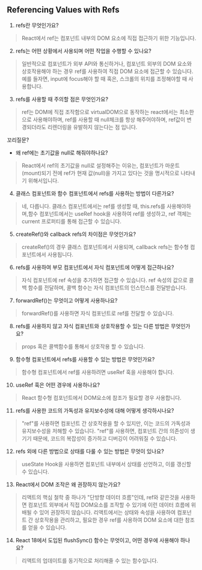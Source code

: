 ## Referencing Values with Refs

1. refs란 무엇인가요?
> React에서 ref는 컴포넌트 내부의 DOM 요소에 직접 접근하기 위한 기능입니다.

2. refs는 어떤 상황에서 사용되며 어떤 작업을 수행할 수 있나요?
> 일반적으로 컴포넌트가 외부 API와 통신하거나, 컴포넌트 외부의 DOM 요소와 상호작용해야 하는 경우 ref를 사용하여 직접 DOM 요소에 접근할 수 있습니다.
예를 들자면, input에 focus해야 할 때 혹은, 스크롤의 위치를 조정해야할 때 사용합니다.

3. refs를 사용할 때 주의할 점은 무엇인가요?
> ref는 DOM에 직접 조작함으로 virtualDOM으로 동작하는 react에서는 최소한으로 사용해야하며, ref를 사용할 때 null체크를 항상 해주어야하며, ref값이 변경되더라도 리렌더링을 유발하지 않는다는 점 입니다.

꼬리질문?
- 왜 ref에는 초기값을 null로 해줘야하나요?
> React에서 ref의 초기값을 null로 설정해주는 이유는, 컴포넌트가 마운트(mount)되기 전에 ref가 현재 값(null)을 가지고 있다는 것을 명시적으로 나타내기 위해서입니다.

4. 클래스 컴포넌트와 함수 컴포넌트에서 refs를 사용하는 방법이 다른가요?
> 네, 다릅니다. 클래스 컴포넌트에서는 ref를 생성할 때, this.refs를 사용해야하며,함수 컴포넌트에서는 useRef hook을 사용하여 ref를 생성하고, ref 객체는 current 프로퍼티를 통해 접근할 수 있습니다. 

5. createRef()와 callback refs의 차이점은 무엇인가요?
> createRef()의 경우 클래스 컴포넌트에서 사용되며, callback refs는 함수형 컴포넌트에서 사용됩니다.

6. refs를 사용하여 부모 컴포넌트에서 자식 컴포넌트에 어떻게 접근하나요? 
> 자식 컴포넌트에 ref 속성을 추가하면 접근할 수 있습니다. ref 속성의 값으로 콜백 함수를 전달하며, 콜백 함수는 자식 컴포넌트의 인스턴스를 전달받습니다.

7. forwardRef()는 무엇이고 어떻게 사용하나요?
> forwardRef()를 사용하면 자식 컴포넌트로 ref를 전달할 수 있습니다.

8. refs를 사용하지 않고 자식 컴포넌트와 상호작용할 수 있는 다른 방법은 무엇인가요?
> props 혹은 콜백함수를 통해서 상호작용 할 수 있습니다.

9. 함수형 컴포넌트에서 refs를 사용할 수 있는 방법은 무엇인가요? 
> 함수형 컴포넌트에서 ref를 사용하려면 useRef 훅을 사용해야 합니다.

10. useRef 훅은 어떤 경우에 사용하나요?
> React 함수형 컴포넌트에서 DOM요소에 참조가 필요할 경우 사용합니다.

11. refs를 사용한 코드의 가독성과 유지보수성에 대해 어떻게 생각하시나요?
> "ref"를 사용하면 컴포넌트 간 상호작용을 할 수 있지만, 이는 코드의 가독성과 유지보수성을 저해할 수 있습니다. "ref"를 사용하면, 컴포넌트 간의 의존성이 생기기 때문에, 코드의 복잡성이 증가하고 디버깅이 어려워질 수 있습니다.

12. refs 외에 다른 방법으로 상태를 다룰 수 있는 방법은 무엇이 있나요?
> useState Hook을 사용하면 컴포넌트 내부에서 상태를 선언하고, 이를 갱신할 수 있습니다.

13. React에서 DOM 조작은 왜 권장하지 않는가요?
> 리액트의 핵심 철학 중 하나가 "단방향 데이터 흐름"인데, ref와 같은것을 사용하면 컴포넌트 외부에서 직접 DOM요소를 조작할 수 있기에 이런 데이터 흐름에 위배될 수 있어 권장하지 않습니다. 리액트에서는 상태와 속성을 사용하여 컴포넌트 간 상호작용을 관리하고, 필요한 경우 ref를 사용하여 DOM 요소에 대한 참조를 얻을 수 있습니다.

14. React 18에서 도입된 flushSync() 함수는 무엇이고, 어떤 경우에 사용해야 하나요?
> 리액트의 업데이트를 동기적으로 처리해줄 수 있는 함수입니다. 